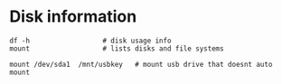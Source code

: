 Disk information
================

	df -h                  # disk usage info
	mount                  # lists disks and file systems

	mount /dev/sda1  /mnt/usbkey   # mount usb drive that doesnt auto mount
